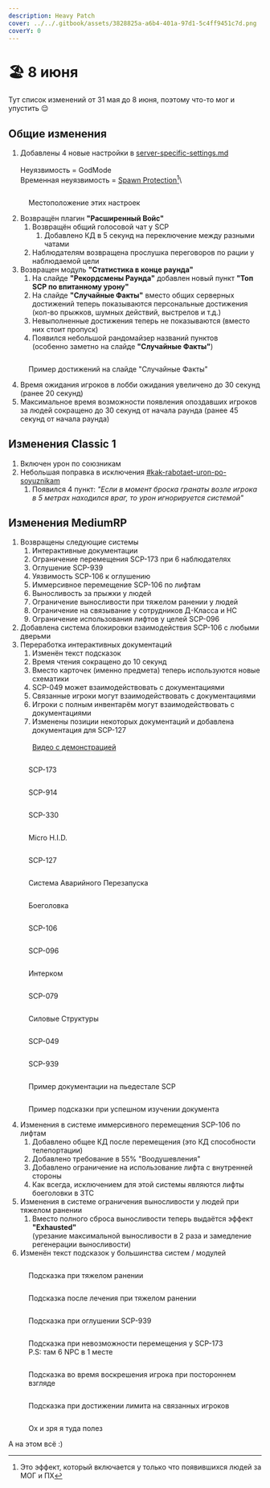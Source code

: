 ```yaml
---
description: Heavy Patch
cover: ../../.gitbook/assets/3828825a-a6b4-401a-97d1-5c4ff9451c7d.png
coverY: 0
---
```


# 🏖️ 8 июня

Тут список изменений от 31 мая до 8 июня, поэтому что-то мог и упустить :relieved:

## Общие изменения

1. Добавлены 4 новые настройки в [server-specific-settings.md](../../newbies/obshii-spisok/server-specific-settings.md "mention")\
   \
   Неуязвимость = GodMode\
   Временная неуязвимость = [Spawn Protection](#user-content-fn-1)[^1]\\

<figure><img src="../../.gitbook/assets/image (10).png" alt=""><figcaption><p>Местоположение этих настроек</p></figcaption></figure>

2. Возвращён плагин **"Расширенный Войс"**
   1. Возвращён общий голосовой чат у SCP
      1. Добавлено КД в 5 секунд на переключение между разными чатами
   2. Наблюдателям возвращена прослушка переговоров по рации у наблюдаемой цели
3. Возвращен модуль **"Статистика в конце раунда"**
   1. На слайде **"Рекордсмены Раунда"** добавлен новый пункт **"Топ SCP по впитанному урону"**
   2. На слайде **"Случайные Факты"** вместо общих серверных достижений теперь показываются персональные достижения (кол-во прыжков, шумных действий, выстрелов и т.д.)
   3. Невыполненные достижения теперь не показываются (вместо них стоит пропуск)
   4. Появился небольшой рандомайзер названий пунктов\
      (особенно заметно на слайде **"Случайные Факты"**)

<figure><img src="../../.gitbook/assets/image (1) (1).png" alt=""><figcaption><p>Пример достижений на слайде "Случайные Факты"</p></figcaption></figure>

4. Время ожидания игроков в лобби ожидания увеличено до 30 секунд (ранее 20 секунд)
5. Максимальное время возможности появления опоздавших игроков за людей сокращено до 30 секунд от начала раунда (ранее 45 секунд от начала раунда)

## Изменения Classic 1

1. Включен урон по союзникам
2. Небольшая поправка в исключения [#kak-rabotaet-uron-po-soyuznikam](../../newbies/obshii-spisok/sistema-protiv-reida.md#kak-rabotaet-uron-po-soyuznikam "mention")
   1. Появился 4 пункт: _"Если в момент броска гранаты возле игрока в 5 метрах находился враг, то урон игнорируется системой"_

## Изменения MediumRP

1. Возвращены следующие системы
   1. Интерактивные документации
   2. Ограничение перемещения SCP-173 при 6 наблюдателях
   3. Оглушение SCP-939
   4. Уязвимость SCP-106 к оглушению
   5. Иммерсивное перемещение SCP-106 по лифтам
   6. Выносливость за прыжки у людей
   7. Ограничение выносливости при тяжелом ранении у людей
   8. Ограничение на связывание у сотрудников Д-Класса и НС
   9. Ограничение использования лифтов у целей SCP-096
2. Добавлена система блокировки взаимодействия SCP-106 с любыми дверьми
3. Переработка интерактивных документаций
   1. Изменён текст подсказок
   2. Время чтения сокращено до 10 секунд
   3. Вместо карточек (именно предмета) теперь используются новые схематики
   4. SCP-049 может взаимодействовать с документациями
   5. Связанные игроки могут взаимодействовать с документациями
   6. Игроки с полным инвентарём могут взаимодействовать с документациями
   7. Изменены позиции некоторых документаций и добавлена документация для SCP-127\
      \
      [Видео с демонстрацией](https://drive.google.com/file/d/1neZmhtajm35qR8MrW1UATcIFWWt5kXrm/view?usp=sharing)

<figure><img src="../../.gitbook/assets/image (2) (2).png" alt=""><figcaption><p>SCP-173</p></figcaption></figure>

<figure><img src="../../.gitbook/assets/image (4) (2).png" alt=""><figcaption><p>SCP-914</p></figcaption></figure>

<figure><img src="../../.gitbook/assets/image (5) (2).png" alt=""><figcaption><p>SCP-330</p></figcaption></figure>

<figure><img src="../../.gitbook/assets/image (6) (2).png" alt=""><figcaption><p>Micro H.I.D.</p></figcaption></figure>

<figure><img src="../../.gitbook/assets/image (7) (2).png" alt=""><figcaption><p>SCP-127</p></figcaption></figure>

<figure><img src="../../.gitbook/assets/image (8) (2).png" alt=""><figcaption><p>Система Аварийного Перезапуска</p></figcaption></figure>

<figure><img src="../../.gitbook/assets/image (9) (1).png" alt=""><figcaption><p>Боеголовка</p></figcaption></figure>

<figure><img src="../../.gitbook/assets/image (10) (1).png" alt=""><figcaption><p>SCP-106</p></figcaption></figure>

<figure><img src="../../.gitbook/assets/image (11).png" alt=""><figcaption><p>SCP-096</p></figcaption></figure>

<figure><img src="../../.gitbook/assets/image (12).png" alt=""><figcaption><p>Интерком</p></figcaption></figure>

<figure><img src="../../.gitbook/assets/image (13).png" alt=""><figcaption><p>SCP-079</p></figcaption></figure>

<figure><img src="../../.gitbook/assets/image (14).png" alt=""><figcaption><p>Силовые Структуры</p></figcaption></figure>

<figure><img src="../../.gitbook/assets/image (15).png" alt=""><figcaption><p>SCP-049</p></figcaption></figure>

<figure><img src="../../.gitbook/assets/image (16).png" alt=""><figcaption><p>SCP-939</p></figcaption></figure>

<figure><img src="../../.gitbook/assets/image (17).png" alt=""><figcaption><p>Пример документации на пьедестале SCP</p></figcaption></figure>

<figure><img src="../../.gitbook/assets/image (25).png" alt=""><figcaption><p>Пример подсказки при успешном изучении документа</p></figcaption></figure>

4. Изменения в системе иммерсивного перемещения SCP-106 по лифтам
   1. Добавлено общее КД после перемещения (это КД способности телепортации)
   2. Добавлено требование в 55% "Воодушевления"
   3. Добавлено ограничение на использование лифта с внутренней стороны
   4. Как всегда, исключением для этой системы являются лифты боеголовки в ЗТС
5. Изменения в системе ограничения выносливости у людей при тяжелом ранении
   1. Вместо полного сброса выносливости теперь выдаётся эффект **"Exhausted"**\
      (урезание максимальной выносливости в 2 раза и замедление регенерации выносливости)
6. Изменён текст подсказок у большинства систем / модулей

<figure><img src="../../.gitbook/assets/image (18).png" alt=""><figcaption><p>Подсказка при тяжелом ранении</p></figcaption></figure>

<figure><img src="../../.gitbook/assets/image (19).png" alt=""><figcaption><p>Подсказка после лечения при тяжелом ранении</p></figcaption></figure>

<figure><img src="../../.gitbook/assets/image (20).png" alt=""><figcaption><p>Подсказка при оглушении SCP-939</p></figcaption></figure>

<figure><img src="../../.gitbook/assets/image (21).png" alt=""><figcaption><p>Подсказка при невозможности перемещения у SCP-173<br>P.S: там 6 NPC в 1 месте</p></figcaption></figure>

<figure><img src="../../.gitbook/assets/image (22).png" alt=""><figcaption><p>Подсказка во время воскрешения игрока при постороннем взгляде</p></figcaption></figure>

<figure><img src="../../.gitbook/assets/image (23).png" alt=""><figcaption><p>Подсказка при достижении лимита на связанных игроков</p></figcaption></figure>

<figure><img src="../../.gitbook/assets/image (24).png" alt=""><figcaption><p>Ох и зря я туда полез</p></figcaption></figure>

А на этом всё :)

[^1]: Это эффект, который включается у только что появившихся людей за МОГ и ПХ
